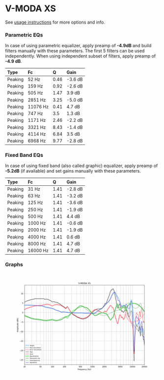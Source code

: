 # V-MODA XS
See [usage instructions](https://github.com/jaakkopasanen/AutoEq#usage) for more options and info.

### Parametric EQs
In case of using parametric equalizer, apply preamp of **-4.9dB** and build filters manually
with these parameters. The first 5 filters can be used independently.
When using independent subset of filters, apply preamp of **-4.9 dB**.

| Type    | Fc       |    Q | Gain    |
|:--------|:---------|:-----|:--------|
| Peaking | 52 Hz    | 0.46 | -3.6 dB |
| Peaking | 159 Hz   | 0.92 | -2.6 dB |
| Peaking | 505 Hz   | 1.47 | 3.9 dB  |
| Peaking | 2851 Hz  | 3.25 | -5.0 dB |
| Peaking | 11076 Hz | 0.41 | 4.7 dB  |
| Peaking | 747 Hz   | 3.5  | 1.3 dB  |
| Peaking | 1171 Hz  | 2.46 | -2.2 dB |
| Peaking | 3321 Hz  | 8.43 | -1.4 dB |
| Peaking | 4114 Hz  | 6.84 | 3.5 dB  |
| Peaking | 6968 Hz  | 9.77 | -2.8 dB |

### Fixed Band EQs
In case of using fixed band (also called graphic) equalizer, apply preamp of **-5.2dB**
(if available) and set gains manually with these parameters.

| Type    | Fc       |    Q | Gain    |
|:--------|:---------|:-----|:--------|
| Peaking | 31 Hz    | 1.41 | -2.8 dB |
| Peaking | 63 Hz    | 1.41 | -3.2 dB |
| Peaking | 125 Hz   | 1.41 | -3.6 dB |
| Peaking | 250 Hz   | 1.41 | -1.9 dB |
| Peaking | 500 Hz   | 1.41 | 4.4 dB  |
| Peaking | 1000 Hz  | 1.41 | -0.6 dB |
| Peaking | 2000 Hz  | 1.41 | -1.9 dB |
| Peaking | 4000 Hz  | 1.41 | 0.6 dB  |
| Peaking | 8000 Hz  | 1.41 | 4.7 dB  |
| Peaking | 16000 Hz | 1.41 | 4.7 dB  |

### Graphs
![](./V-MODA%20XS.png)